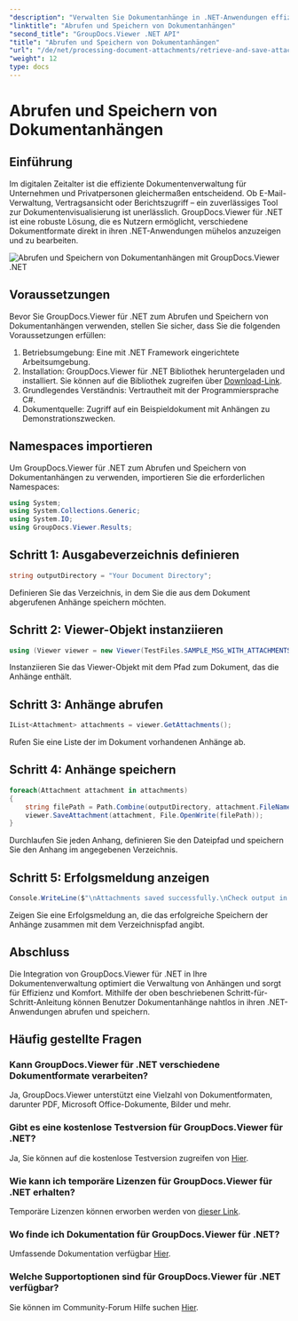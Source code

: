```yaml
---
"description": "Verwalten Sie Dokumentanhänge in .NET-Anwendungen effizient mit GroupDocs.Viewer. Rufen Sie Anhänge problemlos ab und speichern Sie sie."
"linktitle": "Abrufen und Speichern von Dokumentanhängen"
"second_title": "GroupDocs.Viewer .NET API"
"title": "Abrufen und Speichern von Dokumentanhängen"
"url": "/de/net/processing-document-attachments/retrieve-and-save-attachments/"
"weight": 12
type: docs
---
```

# Abrufen und Speichern von Dokumentanhängen

## Einführung
Im digitalen Zeitalter ist die effiziente Dokumentenverwaltung für Unternehmen und Privatpersonen gleichermaßen entscheidend. Ob E-Mail-Verwaltung, Vertragsansicht oder Berichtszugriff – ein zuverlässiges Tool zur Dokumentenvisualisierung ist unerlässlich. GroupDocs.Viewer für .NET ist eine robuste Lösung, die es Nutzern ermöglicht, verschiedene Dokumentformate direkt in ihren .NET-Anwendungen mühelos anzuzeigen und zu bearbeiten.

![Abrufen und Speichern von Dokumentanhängen mit GroupDocs.Viewer .NET](/viewer/processing-document-attachments/retrieve-and-save-document-attachments.png)

## Voraussetzungen
Bevor Sie GroupDocs.Viewer für .NET zum Abrufen und Speichern von Dokumentanhängen verwenden, stellen Sie sicher, dass Sie die folgenden Voraussetzungen erfüllen:
1. Betriebsumgebung: Eine mit .NET Framework eingerichtete Arbeitsumgebung.
2. Installation: GroupDocs.Viewer für .NET Bibliothek heruntergeladen und installiert. Sie können auf die Bibliothek zugreifen über [Download-Link](https://releases.groupdocs.com/viewer/net/).
3. Grundlegendes Verständnis: Vertrautheit mit der Programmiersprache C#.
4. Dokumentquelle: Zugriff auf ein Beispieldokument mit Anhängen zu Demonstrationszwecken.

## Namespaces importieren
Um GroupDocs.Viewer für .NET zum Abrufen und Speichern von Dokumentanhängen zu verwenden, importieren Sie die erforderlichen Namespaces:
```csharp
using System;
using System.Collections.Generic;
using System.IO;
using GroupDocs.Viewer.Results;
```

## Schritt 1: Ausgabeverzeichnis definieren
```csharp
string outputDirectory = "Your Document Directory";
```
Definieren Sie das Verzeichnis, in dem Sie die aus dem Dokument abgerufenen Anhänge speichern möchten.
## Schritt 2: Viewer-Objekt instanziieren
```csharp
using (Viewer viewer = new Viewer(TestFiles.SAMPLE_MSG_WITH_ATTACHMENTS))
```
Instanziieren Sie das Viewer-Objekt mit dem Pfad zum Dokument, das die Anhänge enthält.
## Schritt 3: Anhänge abrufen
```csharp
IList<Attachment> attachments = viewer.GetAttachments();
```
Rufen Sie eine Liste der im Dokument vorhandenen Anhänge ab.
## Schritt 4: Anhänge speichern
```csharp
foreach(Attachment attachment in attachments)
{
    string filePath = Path.Combine(outputDirectory, attachment.FileName);  
    viewer.SaveAttachment(attachment, File.OpenWrite(filePath)); 
}
```
Durchlaufen Sie jeden Anhang, definieren Sie den Dateipfad und speichern Sie den Anhang im angegebenen Verzeichnis.
## Schritt 5: Erfolgsmeldung anzeigen
```csharp
Console.WriteLine($"\nAttachments saved successfully.\nCheck output in {outputDirectory}.");
```
Zeigen Sie eine Erfolgsmeldung an, die das erfolgreiche Speichern der Anhänge zusammen mit dem Verzeichnispfad angibt.

## Abschluss
Die Integration von GroupDocs.Viewer für .NET in Ihre Dokumentenverwaltung optimiert die Verwaltung von Anhängen und sorgt für Effizienz und Komfort. Mithilfe der oben beschriebenen Schritt-für-Schritt-Anleitung können Benutzer Dokumentanhänge nahtlos in ihren .NET-Anwendungen abrufen und speichern.
## Häufig gestellte Fragen
### Kann GroupDocs.Viewer für .NET verschiedene Dokumentformate verarbeiten?
Ja, GroupDocs.Viewer unterstützt eine Vielzahl von Dokumentformaten, darunter PDF, Microsoft Office-Dokumente, Bilder und mehr.
### Gibt es eine kostenlose Testversion für GroupDocs.Viewer für .NET?
Ja, Sie können auf die kostenlose Testversion zugreifen von [Hier](https://releases.groupdocs.com/).
### Wie kann ich temporäre Lizenzen für GroupDocs.Viewer für .NET erhalten?
Temporäre Lizenzen können erworben werden von [dieser Link](https://purchase.groupdocs.com/temporary-license/).
### Wo finde ich Dokumentation für GroupDocs.Viewer für .NET?
Umfassende Dokumentation verfügbar [Hier](https://tutorials.groupdocs.com/viewer/net/).
### Welche Supportoptionen sind für GroupDocs.Viewer für .NET verfügbar?
Sie können im Community-Forum Hilfe suchen [Hier](https://forum.groupdocs.com/c/viewer/9).